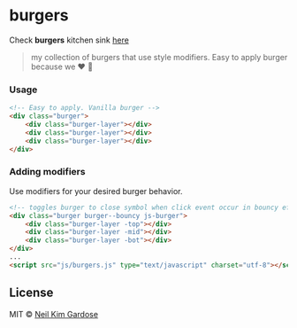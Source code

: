 # burgers
Check **burgers** kitchen sink [here](http://nkpgardose.github.io/burgers)
> my collection of burgers that use style modifiers. Easy to apply burger because we :heart: :hamburger:

### Usage
```html
<!-- Easy to apply. Vanilla burger -->
<div class="burger">
    <div class="burger-layer"></div>
    <div class="burger-layer"></div>
    <div class="burger-layer"></div>
</div>
```

### Adding modifiers
Use modifiers for your desired burger behavior.

```html
<!-- toggles burger to close symbol when click event occur in bouncy effect -->
<div class="burger burger--bouncy js-burger">
    <div class="burger-layer -top"></div>
    <div class="burger-layer -mid"></div>
    <div class="burger-layer -bot"></div>
</div>
...
<script src="js/burgers.js" type="text/javascript" charset="utf-8"></script>
```

## License

MIT © [Neil Kim Gardose](https://github.com/nkpgardose)
